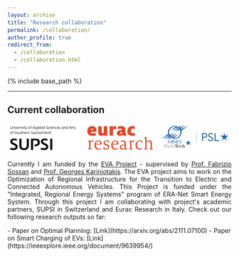 ```yaml
---
layout: archive
title: "Research collaboration"
permalink: /collaboration/ 
author_profile: true
redirect_from:
  - /collaboration
  - /collaboration.html
---
```


{% include base_path %}




----
## Current collaboration
![Alt text](/images/EVA_Partners2.png)

<p align="justify">
Currently I am funded by the <a href="https://evaproject.eu/">EVA Project</a> - supervised by <a href="https://cv.archives-ouvertes.fr/fabrizio-sossan">Prof. Fabrizio Sossan</a> and <a href="http://www.mines-paristech.fr/Services/Annuaire/georges-kariniotakis">Prof. Georges Kariniotakis</a>. The EVA project aims to work on the Optimization of Regional Infrastructure for the Transition to Electric and Connected Autonomous Vehicles. This Project is funded under the "Integrated, Regional Energy Systems" program of ERA-Net Smart Energy System. Through this project I am collaborating with project's academic partners, SUPSI in Switzerland and Eurac Research in Italy. Check out our following research outputs so far:
</p>
   - Paper on Optimal Planning: [Link](https://arxiv.org/abs/2111.07100) 
   - Paper on Smart Charging of EVs: [Link](https://ieeexplore.ieee.org/document/9639954/)  
  




